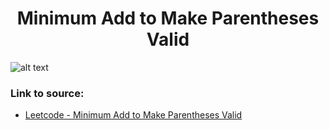 <h1 align="center">Minimum Add to Make Parentheses Valid</h1>

![alt text](https://images2.imgbox.com/dc/a3/pm09t7SN_o.png?raw=true)

### Link to source: 
- <a href="https://leetcode.com/problems/minimum-add-to-make-parentheses-valid/">Leetcode - Minimum Add to Make Parentheses Valid</a>
